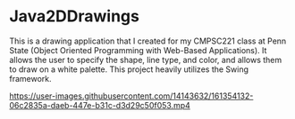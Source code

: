 # Java2DDrawings
This is a drawing application that I created for my CMPSC221 class at Penn State (Object Oriented Programming with Web-Based Applications).  It allows the user to specify the shape, line type, and color, and allows them to draw on a white palette.  This project heavily utilizes the Swing framework.

https://user-images.githubusercontent.com/14143632/161354132-06c2835a-daeb-447e-b31c-d3d29c50f053.mp4
